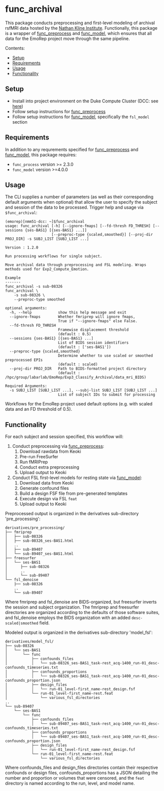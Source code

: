 # func_archival

This package conducts preprocessing and first-level modeling of archival rsfMRI data hosted by the [Nathan Kline Institute](http://fcon_1000.projects.nitrc.org/indi/enhanced/index.html). Functionally, this package is a wrapper of [func_preprocess](https://github.com/labarlab-emorep/func_preprocess) and [func_model](https://github.com/labarlab-emorep/func_model), which ensures that all data for the EmoRep project move through the same pipeline.

Contents:
* [Setup](#setup)
* [Requirements](#requirements)
* [Usage](#usage)
* [Functionality](#functionality)


## Setup
* Install into project environment on the Duke Compute Cluster (DCC: see [here](https://github.com/labarlab/conda_dcc#conda_dcc))
* Follow setup instructions for [func_preprocess](https://github.com/labarlab-emorep/func_preprocess?tab=readme-ov-file#setup)
* Follow setup instructions for [func_model](https://github.com/labarlab-emorep/func_model#setup), specifically the `fsl_model` section


## Requirements
In addition to any requrements specified for [func_preprocess](https://github.com/labarlab-emorep/func_preprocess) and [func_model](https://github.com/labarlab-emorep/func_model), this package requires:
* `func_process` version >= 2.3.0
* `func_model` version >=4.0.0


## Usage
The CLI supplies a number of parameters (as well as their corresponding default arguments when optional) that allow the user to specify the subject and session of the data to be processed. Trigger help and usage via `$func_archival`:

```
(emorep)[nmm51-dcc: ~]$func_archival
usage: func_archival [-h] [--ignore-fmaps] [--fd-thresh FD_THRESH] [--sessions {ses-BAS1} [{ses-BAS1} ...]]
                     [--preproc-type {scaled,smoothed}] [--proj-dir PROJ_DIR] -s SUBJ_LIST [SUBJ_LIST ...]

Version : 1.2.0

Run processing workflows for single subject.

Move archival data through preprocessing and FSL modeling. Wraps
methods used for Exp2_Compute_Emotion.

Example
-------
func_archival -s sub-08326
func_archival \
    -s sub-08326 \
    --preproc-type smoothed

optional arguments:
  -h, --help            show this help message and exit
  --ignore-fmaps        Whether fmriprep will ignore fmaps,
                        True if "--ignore-fmaps" else False.
  --fd-thresh FD_THRESH
                        Framewise displacement threshold
                        (default : 0.5)
  --sessions {ses-BAS1} [{ses-BAS1} ...]
                        List of BIDS session identifiers
                        (default : ['ses-BAS1'])
  --preproc-type {scaled,smoothed}
                        Determine whether to use scaled or smoothed preprocessed EPIs
                        (default : scaled)
  --proj-dir PROJ_DIR   Path to BIDS-formatted project directory
                        (default : /hpc/group/labarlab/EmoRep/Exp3_Classify_Archival/data_mri_BIDS)

Required Arguments:
  -s SUBJ_LIST [SUBJ_LIST ...], --subj-list SUBJ_LIST [SUBJ_LIST ...]
                        List of subject IDs to submit for processing

```
Workflows for the EmoRep project used default options (e.g. with scaled data and an FD threshold of 0.5).


## Functionality
For each subject and session specified, this workflow will:
1. Conduct preprocessing via [func_preprocess](https://github.com/labarlab-emorep/func_preprocess):
    1. Download rawdata from Keoki
    1. Pre-run FreeSurfer
    1. Run fMRIPrep
    1. Conduct extra preprocessing
    1. Upload output to Keoki
1. Conduct FSL first-level models for resting state via [func_model](https://github.com/labarlab-emorep/func_model):
    1. Download data from Keoki
    1. Generate confound files
    1. Build a design FSF file from pre-generated templates
    1. Execute design via FSL `feat`
    1. Upload output to Keoki

Preprocessed output is organized in the derivatives sub-directory 'pre_processing':

```
derivatives/pre_processing/
├── fmriprep
│   ├── sub-08326
│   ├── sub-08326_ses-BAS1.html
│   ..
│   ├── sub-89407
│   └── sub-89407_ses-BAS1.html
├── freesurfer
│   └── ses-BAS1
│      ├── sub-08326
│      ..
│      └── sub-89407
└── fsl_denoise
    ├── sub-08326
    ..
    └── sub-89407
```
Where fmriprep and fsl_denoise are BIDS-organized, but freesurfer inverts the session and subject organization. The fmriprep and freesurfer directories are organized according to the defaults of those software suites, and fsl_denoise employs the BIDS organization with an added `desc-scaled|smoothed` field.

Modeled output is organized in the derivatives sub-directory 'model_fsl':

```
derivatives/model_fsl/
├── sub-08326
│   └── ses-BAS1
│       └── func
│           ├── confounds_files
│           │   └── sub-08326_ses-BAS1_task-rest_acq-1400_run-01_desc-confounds_timeseries.txt
│           ├── confounds_proportions
│           │   └── sub-08326_ses-BAS1_task-rest_acq-1400_run-01_desc-confounds_proportion.json
│           ├── design_files
│           │   └── run-01_level-first_name-rest_design.fsf
│           └── run-01_level-first_name-rest.feat
│               └── various_fsl_directories
..
└── sub-89407
    └── ses-BAS1
        └── func
            ├── confounds_files
            │   └── sub-89407_ses-BAS1_task-rest_acq-1400_run-01_desc-confounds_timeseries.txt
            ├── confounds_proportions
            │   └── sub-89407_ses-BAS1_task-rest_acq-1400_run-01_desc-confounds_proportion.json
            ├── design_files
            │   └── run-01_level-first_name-rest_design.fsf
            └── run-01_level-first_name-rest.feat
                └── various_fsl_directories

```
Where confounds_files and design_files directories contain their respective confounds or design files, confounds_proportions has a JSON detailing the number and proportion or volumes that were censored, and the `feat` directory is named according to the run, level, and model name.